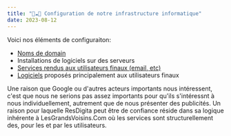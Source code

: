 ```yaml
---
title: "👷☁🚃 Configuration de notre infrastructure informatique"
date: 2023-08-12
---
```


Voici nos éléments de configuraiton: 

- [Noms de domain](/notes/config/domains)
- Installations de logiciels sur des serveurs
- [Services rendus aux utilisateurs finaux (email, etc)](/notes/config/services)
- [Logiciels](/notes/config/software) proposés principalement aux utilisateurs finaux

Une raison que Google ou d'autres acteurs importants nous intéressent, c'est que nous ne serions pas assez importants pour qu'ils s'intéressnt à nous individuellement, autrement que de nous présenter des publicités. Un raison pour laquelle ResDigita peut être de confiance réside dans sa logique inhérente à LesGrandsVoisins.Com où les services sont structurellement des, pour les et par les utilisateurs. 